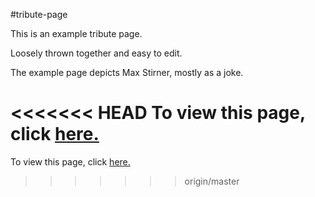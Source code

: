 #tribute-page

This is an example tribute page.

Loosely thrown together and easy to edit.

The example page depicts Max Stirner, mostly as a joke.

<<<<<<< HEAD
To view this page, click <a href=https://claudebaxter.github.io/free-code-camp-progress/tribute-page/index.html title="Test-Survey"> here.</a>
=======
To view this page, click <a href=https://claudebaxter.github.io/free-code-camp-progress/tribute-page/index.html title="Test-Survey"> here.</a>
>>>>>>> origin/master

